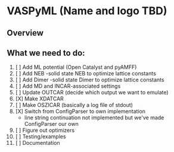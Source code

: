 
# VASPyML (Name and logo TBD)

## Overview

## What we need to do:

1. [ ] Add ML potential (Open Catalyst and pyAMFF)
2. [ ] Add NEB
	-solid state NEB to optimize lattice constants
3. [ ] Add Dimer
	-solid state Dimer to optimize lattice constants
4. [ ] Add MD and INCAR-associated settings
5. [ ] Update OUTCAR (decide which output we want to emulate)
6. [X] Make XDATCAR
7. [ ] Make OSZICAR (basically a log file of stdout)
8. [X] Switch from ConfigParser to own implementation 
	* line string continuation not implemented but we've made ConfigParser our own
9. [ ] Figure out optimizers
10. [ ] Testing/examples
11. [ ] Documentation
